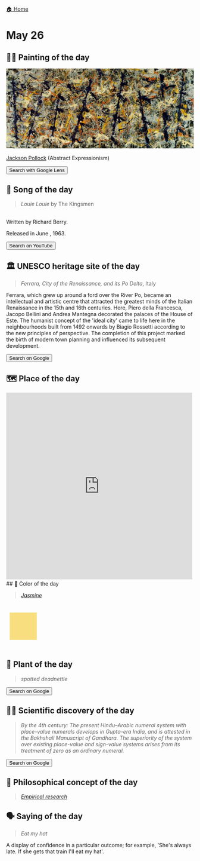 
[🏠 Home](../../index.md)

# May 26

## 🧑‍🎨 Painting of the day

<img width="600" src="../img/Jackson_Pollock_3.jpg">

[Jackson Pollock](http://en.wikipedia.org/wiki/Jackson_Pollock) (Abstract Expressionism)

<button class="btn btn-success"
onclick=" window.open('https://lens.google.com/uploadbyurl?url=https://iretes.github.io/one-a-day/data/img/Jackson_Pollock_3.jpg','_blank')">
Search with Google Lens
</button>

## 🎼 Song of the day

> *Louie Louie*
by The Kingsmen

<br />Written by Richard Berry.

Released in June , 1963.

<button class="btn btn-success"
onclick=" window.open('http://www.youtube.com/search?q=Louie Louie by The Kingsmen','_blank')">
Search on YouTube
</button>

## 🏛️ UNESCO heritage site of the day

> *Ferrara, City of the Renaissance, and its Po Delta*, Italy

<p>Ferrara, which grew up around a ford over the River Po, became an intellectual and artistic centre that attracted the greatest minds of the Italian Renaissance in the 15th and 16th centuries. Here, Piero della Francesca, Jacopo Bellini and Andrea Mantegna decorated the palaces of the House of Este. The humanist concept of the 'ideal city' came to life here in the neighbourhoods built from 1492 onwards by Biagio Rossetti according to the new principles of perspective. The completion of this project marked the birth of modern town planning and influenced its subsequent development.</p>

<button class="btn btn-success"
onclick=" window.open('http://www.google.com/search?q=Ferrara, City of the Renaissance, and its Po Delta','_blank')">
Search on Google
</button>

## 🗺️ Place of the day

<iframe
src="https://www.mapcrunch.com"
name="mapcrunch"
width="500"
height="500"
allowTransparency="true"
scrolling="no"
frameborder="0"
>
</iframe>
## 🎨 Color of the day

> *[Jasmine](https://en.wikipedia.org/wiki/Jasmine_(color))*

<div style="color:#F8DE7E; font-size: 100px;">&#9632;</div>

## 🌿 Plant of the day

> *spotted deadnettle*

<button class="btn btn-success"
onclick=" window.open('http://www.google.com/search?q=spotted deadnettle','_blank')">
Search on Google
</button>

## 🧑‍🔬 Scientific discovery of the day

> *By the 4th century: The present Hindu–Arabic numeral system with place-value numerals develops in Gupta-era India, and is attested in the Bakhshali Manuscript of Gandhara. The superiority of the system over existing place-value and sign-value systems arises from its treatment of zero as an ordinary numeral.*

<button class="btn btn-success"
onclick=" window.open('http://www.google.com/search?q=By the 4th century: The present Hindu–Arabic numeral system with place-value numerals develops in Gupta-era India, and is attested in the Bakhshali Manuscript of Gandhara. The superiority of the system over existing place-value and sign-value systems arises from its treatment of zero as an ordinary numeral.','_blank')">
Search on Google
</button>

## 💭 Philosophical concept of the day

> *[Empirical research](https://en.wikipedia.org/wiki/Empirical_research)*

## 🗣️ Saying of the day

> *Eat my hat*

A display of confidence in a particular outcome; for example, 'She's always late. If she gets that train I'll eat my hat'.
